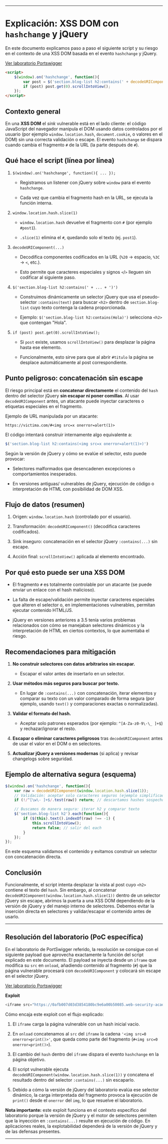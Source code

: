 
---

# Explicación: XSS DOM con `hashchange` y jQuery

En este documento explicamos paso a paso el siguiente script y su riesgo en el contexto de una XSS DOM basada en el evento `hashchange` y jQuery. 

[Ver laboratorio Portswigger](https://portswigger.net/web-security/cross-site-scripting/dom-based/lab-jquery-selector-hash-change-event)

```html
<script>
    $(window).on('hashchange', function(){
        var post = $('section.blog-list h2:contains(' + decodeURIComponent(window.location.hash.slice(1)) + ')');
        if (post) post.get(0).scrollIntoView();
    });
</script>
```

## Contexto general

En una **XSS DOM** el _sink_ vulnerable está en el lado cliente: el código JavaScript del navegador manipula el DOM usando datos controlados por el usuario (por ejemplo `window.location.hash`, `document.cookie`, o valores en el DOM) sin una correcta validación o escape. El evento `hashchange` se dispara cuando cambia el fragmento `#` de la URL (la parte después de `#`).

## Qué hace el script (línea por línea)

1. `$(window).on('hashchange', function(){ ... });`
    
    - Registramos un listener con jQuery sobre `window` para el evento `hashchange`.
        
    - Cada vez que cambia el fragmento hash en la URL, se ejecuta la función interna.
        
2. `window.location.hash.slice(1)`
    
    - `window.location.hash` devuelve el fragmento con `#` (por ejemplo `#post1`).
        
    - `.slice(1)` elimina el `#`, quedando solo el texto (ej. `post1`).
        
3. `decodeURIComponent(...)`
    
    - Decodifica componentes codificados en la URL (`%20` → espacio, `%3C` → `<`, etc.).
        
    - Esto permite que caracteres especiales y signos `<`/`>` lleguen sin codificar al siguiente paso.
        
4. `$('section.blog-list h2:contains(' + ... + ')')`
    
    - Construimos dinámicamente un selector jQuery que usa el pseudo-selector `:contains(text)` para buscar `<h2>` dentro de `section.blog-list` cuyo texto contenga la cadena proporcionada.
        
    - Ejemplo: `$('section.blog-list h2:contains(Hola)')` selecciona `<h2>` que contengan "Hola".
        
5. `if (post) post.get(0).scrollIntoView();`
    
    - Si `post` existe, usamos `scrollIntoView()` para desplazar la página hasta ese elemento.
        
    - Funcionalmente, esto sirve para que al abrir `#titulo` la página se desplace automáticamente al post correspondiente.
        

## Punto peligroso: concatenación sin escape

El riesgo principal está en **concatenar directamente** el contenido del `hash` dentro del selector jQuery **sin escapar ni poner comillas**. Al usar `decodeURIComponent` antes, un atacante puede inyectar caracteres o etiquetas especiales en el fragmento.

Ejemplo de URL manipulada por un atacante:

```
https://victima.com/#<img src=x onerror=alert(1)>
```

El código intentará construir internamente algo equivalente a:

```js
$('section.blog-list h2:contains(<img src=x onerror=alert(1)>)')
```

Según la versión de jQuery y cómo se evalúe el selector, esto puede provocar:

- Selectores malformados que desencadenen excepciones o comportamientos inesperados.
    
- En versiones antiguas/ vulnerables de jQuery, ejecución de código o interpretación de HTML con posibilidad de DOM XSS.
    

## Flujo de datos (resumen)

1. Origen: `window.location.hash` (controlado por el usuario).
    
2. Transformación: `decodeURIComponent()` (decodifica caracteres codificados).
    
3. Sink inseguro: concatenación en el selector jQuery `:contains(...)` sin escape.
    
4. Acción final: `scrollIntoView()` aplicada al elemento encontrado.
    

## Por qué esto puede ser una XSS DOM

- El fragmento `#` es totalmente controlable por un atacante (se puede enviar un enlace con el hash malicioso).
    
- La falta de escape/validación permite inyectar caracteres especiales que alteren el selector o, en implementaciones vulnerables, permitan ejecutar contenido HTML/JS.
    
- jQuery en versiones anteriores a 3.5 tenía varios problemas relacionados con cómo se manejaban selectores dinámicos y la interpretación de HTML en ciertos contextos, lo que aumentaba el riesgo.
    

## Recomendaciones para mitigación

1. **No construir selectores con datos arbitrarios sin escapar.**
    
    - Escapar el valor antes de insertarlo en un selector.
        
2. **Usar métodos más seguros para buscar por texto.**
    
    - En lugar de `:contains(...)` con concatenación, iterar elementos y comparar su texto con un valor comparado de forma segura (por ejemplo, usando `text()` y comparaciones exactas o normalizadas).
        
3. **Validar el formato del hash.**
    
    - Aceptar solo patrones esperados (por ejemplo: `^[A-Za-z0-9\-\_ ]+$`) y rechazar/ignorar el resto.
        
4. **Escapar o eliminar caracteres peligrosos** tras `decodeURIComponent` antes de usar el valor en el DOM o en selectores.
    
5. **Actualizar jQuery a versiones modernas** (si aplica) y revisar changelogs sobre seguridad.
    

## Ejemplo de alternativa segura (esquema)

```js
$(window).on('hashchange', function(){
    var raw = decodeURIComponent(window.location.hash.slice(1));
    // Validación: aceptar solo caracteres seguros (ejemplo simplificado)
    if (!/^[\w\- ]+$/.test(raw)) return; // descartamos hashes sospechosos

    // Buscamos de manera segura: iterar h2 y comparar texto
    $('section.blog-list h2').each(function(){
        if ($(this).text().indexOf(raw) !== -1) {
            this.scrollIntoView();
            return false; // salir del each
        }
    });
});
```

En este esquema validamos el contenido y evitamos construir un selector con concatenación directa.

## Conclusión

Funcionalmente, el script intenta desplazar la vista al post cuyo `<h2>` contiene el texto del `hash`. Sin embargo, al concatenar `decodeURIComponent(window.location.hash.slice(1))` dentro de un selector jQuery sin escape, abrimos la puerta a una XSS DOM dependiendo de la versión de jQuery y del manejo interno de selectores. Debemos evitar la inserción directa en selectores y validar/escapar el contenido antes de usarlo.

---

## Resolución del laboratorio (PoC específica)

En el laboratorio de PortSwigger referido, la resolución se consigue con el siguiente payload que aprovecha exactamente la función del script explicado en este documento. El payload se inyecta desde un `iframe` que modifica su `src` en `onload`, añadiendo contenido al fragmento (`#`) que la página vulnerable procesará con `decodeURIComponent` y colocará sin escape en el selector jQuery.

[Ver laboratorio Portswigger](https://portswigger.net/web-security/cross-site-scripting/dom-based/lab-jquery-selector-hash-change-event)

**Exploit**

```js
<iframe src="https://0afb007d03d3854180bc9e6a00b50085.web-security-academy.net/#" onload="this.src += '<img src=0 onerror=print()>'"></iframe>
```

Cómo encaja este exploit con el flujo explicado:

1. El `iframe` carga la página vulnerable con un hash inicial vacío.
    
2. En `onload` concatenamos al `src` del `iframe` la cadena `'<img src=0 onerror=print()>'`, que queda como parte del fragmento (`#<img src=0 onerror=print()>`).
    
3. El cambio del `hash` dentro del `iframe` dispara el evento `hashchange` en la página objetivo.
    
4. El script vulnerable ejecuta `decodeURIComponent(window.location.hash.slice(1))` y concatena el resultado dentro del selector `:contains(...)` sin escaparlo.
    
5. Debido a cómo la versión de jQuery del laboratorio evalúa ese selector dinámico, la carga interpretada del fragmento provoca la ejecución de `print()` desde el `onerror` del `img`, lo que resuelve el laboratorio.
    

**Nota importante:** este exploit funciona en el contexto específico del laboratorio porque la versión de jQuery y el motor de selectores permiten que la inyección en `:contains(...)` resulte en ejecución de código. En aplicaciones reales, la explotabilidad dependerá de la versión de jQuery y de las defensas presentes.

---
